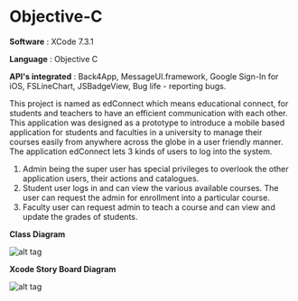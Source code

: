 # Objective-C

**Software** : XCode 7.3.1

**Language** : Objective C

**API's integrated** : Back4App, MessageUI.framework, Google Sign-In for iOS, FSLineChart, JSBadgeView, Bug life - reporting bugs.

This project is named as edConnect which means educational connect, for students and teachers to have an efficient communication with each other. This application was designed as a prototype to introduce a mobile based application for students and faculties in a university to manage their courses easily from anywhere across the globe in a user friendly manner.
The application edConnect lets 3 kinds of users to log into the system. 

1. Admin being the super user has special privileges to overlook the other application users, their actions and catalogues.
2. Student user logs in and can view the various available courses. The user can request the admin for enrollment into a particular course.
3. Faculty user can request admin to teach a course and can view and update the grades of students.

**Class Diagram**

![alt tag](https://cloud.githubusercontent.com/assets/18182515/21335375/51dd2724-c62c-11e6-8682-d5ba73ce44d0.jpg)

**Xcode Story Board Diagram**

![alt tag](https://cloud.githubusercontent.com/assets/18182515/21335423/c061418a-c62c-11e6-9c9c-b371f41b3b41.png)

